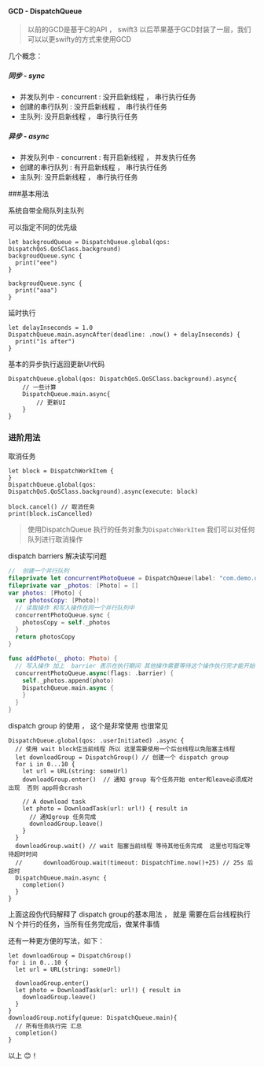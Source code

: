#### GCD - DispatchQueue 

> 以前的GCD是基于C的API ， swift3 以后苹果基于GCD封装了一层，我们可以以更swifty的方式来使用GCD

几个概念：

##### 同步 - sync

- 并发队列中 - concurrent : 没开启新线程 ， 串行执行任务
- 创建的串行队列 : 没开启新线程 ， 串行执行任务
- 主队列:  没开启新线程 ， 串行执行任务

##### 异步 - async

- 并发队列中 - concurrent : 有开启新线程 ， 并发执行任务
- 创建的串行队列 : 有开启新线程 ， 串行执行任务
- 主队列:  没开启新线程 ， 串行执行任务

###基本用法 

系统自带全局队列主队列

可以指定不同的优先级 
```
let backgroudQueue = DispatchQueue.global(qos: DispatchQoS.QoSClass.background)
backgroudQueue.sync {
  print("eee")
}

backgroudQueue.sync {
  print("aaa")
}
```


延时执行 

```
let delayInseconds = 1.0
DispatchQueue.main.asyncAfter(deadline: .now() + delayInseconds) { 
  print("1s after")
}
```

基本的异步执行返回更新UI代码

```
DispatchQueue.global(qos: DispatchQoS.QoSClass.background).async{
    // 一些计算 
    DispatchQueue.main.async{
        // 更新UI
    }
}
```

### 进阶用法

取消任务 
```
let block = DispatchWorkItem {
}
DispatchQueue.global(qos: DispatchQoS.QoSClass.background).async(execute: block)

block.cancel() // 取消任务
print(block.isCancelled)
```

>使用DispatchQueue 执行的任务对象为`DispatchWorkItem` 我们可以对任何队列进行取消操作 


dispatch barriers 解决读写问题 

```swift
//  创建一个并行队列
fileprivate let concurrentPhotoQueue = DispatchQueue(label: "com.demo.queue", attributes: .concurrent )
fileprivate var _photos: [Photo] = []
var photos: [Photo] {
  var photosCopy: [Photo]!
  // 读取操作 和写入操作在同一个并行队列中
  concurrentPhotoQueue.sync {
    photosCopy = self._photos
  }
  return photosCopy
}

func addPhoto(_ photo: Photo) {
  // 写入操作 加上  barrier 表示在执行期间 其他操作需要等待这个操作执行完才能开始 
  concurrentPhotoQueue.async(flags: .barrier) {
    self._photos.append(photo)
    DispatchQueue.main.async {
    }
  }
}
```

dispatch group 的使用 ， 这个是非常使用 也很常见 

```
DispatchQueue.global(qos: .userInitiated) .async {
  // 使用 wait block住当前线程 所以 这里需要使用一个后台线程以免阻塞主线程
  let downloadGroup = DispatchGroup() // 创建一个 dispatch group
  for i in 0...10 {
    let url = URL(string: someUrl)
    downloadGroup.enter()  // 通知 group 有个任务开始 enter和leave必须成对出现  否则 app将会crash
    
    // A download task
    let photo = DownloadTask(url: url!) { result in
      // 通知group 任务完成
      downloadGroup.leave()
    }
  }
  downloadGroup.wait() // wait 阻塞当前线程 等待其他任务完成  这里也可指定等待超时时间
  //      downloadGroup.wait(timeout: DispatchTime.now()+25) // 25s 后超时
  DispatchQueue.main.async {
    completion()
  }
}
```

上面这段伪代码解释了 dispatch group的基本用法 ， 就是 需要在后台线程执行 N 个并行的任务，当所有任务完成后，做某件事情  

还有一种更方便的写法，如下：

```
let downloadGroup = DispatchGroup()
for i in 0...10 {
  let url = URL(string: someUrl)

  downloadGroup.enter()
  let photo = DownloadTask(url: url!) { result in
    downloadGroup.leave()
  }
}
downloadGroup.notify(queue: DispatchQueue.main){
  // 所有任务执行完 汇总
  completion()
}
```


以上 😊！





